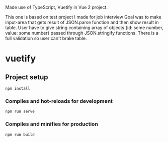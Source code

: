 Made use of TypeScript, Vuetify in Vue 2 project.

This one is based on test project I made for job interview
Goal was to make input-area that gets result of JSON.parse function and then show result in table.
User have to give string containing array of objects {id: some number, value: some number} passed through JSON.stringify functions.
There is a full validation so user can't brake table.


# vuetify

## Project setup
```
npm install
```

### Compiles and hot-reloads for development
```
npm run serve
```

### Compiles and minifies for production
```
npm run build
```